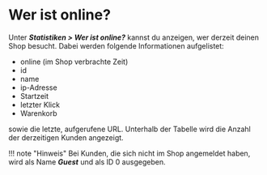 # Wer ist online?

Unter _**Statistiken \> Wer ist online?**_ kannst du anzeigen, wer derzeit deinen Shop besucht. Dabei werden folgende Informationen aufgelistet:

-   online \(im Shop verbrachte Zeit\)
-   id
-   name
-   ip-Adresse
-   Startzeit
-   letzter Klick
-   Warenkorb

sowie die letzte, aufgerufene URL. Unterhalb der Tabelle wird die Anzahl der derzeitigen Kunden angezeigt.

!!! note "Hinweis" 
	 Bei Kunden, die sich nicht im Shop angemeldet haben, wird als Name _**Guest**_ und als ID 0 ausgegeben.



